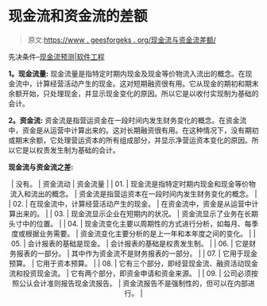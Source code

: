 # 现金流和资金流的差额

> 原文:[https://www . geesforgeks . org/现金流与资金流差额/](https://www.geeksforgeeks.org/difference-between-cash-flow-and-fund-flow/)

先决条件–[现金流预测|软件工程](https://www.geeksforgeeks.org/software-engineering-cash-flow-forecasting/)

**1。现金流量:**
现金流量是指特定时期内现金及现金等价物流入流出的概念。在现金流中，计算经营活动产生的现金。这对短期融资很有用。它从现金的期初和期末余额开始，只处理现金，并显示现金变化的原因。所以它是以收付实现制为基础的会计。

**2。资金流:**
资金流是指营运资金在一段时间内发生财务变化的概念。在资金流中，资金是从运营中计算出来的。这对长期融资很有用。在这种情况下，没有期初或期末余额，它处理营运资本的所有组成部分，并显示净营运资本变化的原因。所以它是以权责发生制为基础的会计。

**现金流与资金流之差:**

<center>

| 没有。 | 资金流动 | 资金流量 |
| 01. | 现金流是指特定时期内现金和现金等价物流入和流出的概念。 | 资金流是指营运资本在一段时间内发生财务变化的概念。 |
| 02. | 在现金流中，计算经营活动产生的现金。 | 在资金流中，资金是从运营中计算出来的。 |
| 03. | 现金流显示企业在短期内的状况。 | 资金流显示了业务在长期头寸中的位置。 |
| 04. | 现金流变化主要以周期性的方式进行分析，如每月、每季度或根据业务需要。 | 资金流变化主要分析的是上一年和本年度之间的变化。 |
| 05. | 会计报表的基础是现金。 | 会计报表的基础是权责发生制。 |
| 06. | 它是财务报表的一部分。 | 其中作为资金流不是财务报表的一部分。 |
| 07. | 它用于现金预算。 | 它用于资本预算。 |
| 08. | 它有三个部分，即经营现金流、融资活动现金流和投资现金流。 | 它有两个部分，即资金申请和资金来源。 |
| 09. | 公司必须按照公认会计准则报告现金流报告。 | 资金流报告不是强制性的，但可以在内部进行。 |

</center>